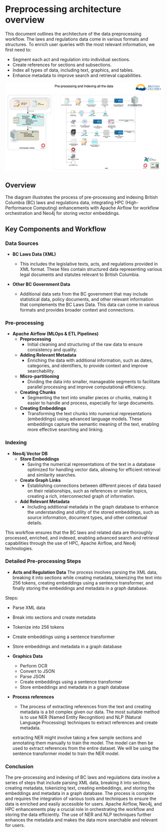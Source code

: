 # Preprocessing architecture overview

This document outlines the architecture of the data preprocessing workflow. The laws and regulations data come in various formats and structures. To enrich user queries with the most relevant information, we first need to:

- Segment each act and regulation into individual sections.
- Create references for sections and subsections.
- Index all types of data, including text, graphics, and tables.
- Enhance metadata to improve search and retrieval capabilities.

![Preprocessing architecture](../../assets/preprocessing.jpg) 

## Overview
The diagram illustrates the process of pre-processing and indexing British Columbia (BC) laws and regulations data, integrating HPC (High-Performance Computing) enhancements with Apache Airflow for workflow orchestration and Neo4j for storing vector embeddings.

## Key Components and Workflow

### Data Sources
- **BC Laws Data (XML)**
  - This includes the legislative texts, acts, and regulations provided in XML format. These files contain structured data representing various legal documents and statutes relevant to British Columbia.

- **Other BC Government Data**
  - Additional data sets from the BC government that may include statistical data, policy documents, and other relevant information that complements the BC Laws Data. This data can come in various formats and provides broader context and connections.

### Pre-processing
- **Apache Airflow (MLOps & ETL Pipelines)**
  - **Preprocessing**
    - Initial cleaning and structuring of the raw data to ensure consistency and quality.
  - **Adding Relevant Metadata**
    - Enriching the data with additional information, such as dates, categories, and identifiers, to provide context and improve searchability.
  - **Micro-partitioning**
    - Dividing the data into smaller, manageable segments to facilitate parallel processing and improve computational efficiency.
  - **Creating Chunks**
    - Segmenting the text into smaller pieces or chunks, making it easier to handle and process, especially for large documents.
  - **Creating Embeddings**
    - Transforming the text chunks into numerical representations (embeddings) using advanced language models. These embeddings capture the semantic meaning of the text, enabling more effective searching and linking.

### Indexing
- **Neo4j Vector DB**
  - **Store Embeddings**
    - Saving the numerical representations of the text in a database optimized for handling vector data, allowing for efficient retrieval and similarity searches.
  - **Create Graph Links**
    - Establishing connections between different pieces of data based on their relationships, such as references or similar topics, creating a rich, interconnected graph of information.
  - **Add Relevant Metadata**
    - Including additional metadata in the graph database to enhance the understanding and utility of the stored embeddings, such as source information, document types, and other contextual details.

This workflow ensures that the BC laws and related data are thoroughly processed, enriched, and indexed, enabling advanced search and retrieval capabilities through the use of HPC, Apache Airflow, and Neo4j technologies.


### Detailed Pre-processing Steps
- **Acts and Regulation Data**
The process involves parsing the XML data, breaking it into sections while creating metadata, tokenizing the text into 256 tokens, creating embeddings using a sentence transformer, and finally storing the embeddings and metadata in a graph database.

 Steps:
  - Parse XML data
  - Break into sections and create metadata
  - Tokenize into 256 tokens
  - Create embeddings using a sentence transformer
  - Store embeddings and metadata in a graph database
- **Graphics Data**
  - Perform OCR
  - Convert to JSON
  - Parse JSON
  - Create embeddings using a sentence transformer
  - Store embeddings and metadata in a graph database
- **Process references**
  - The process of extracting references from the text and creating metadata is a bit complex given our data. The most suitable method is to use NER (Named Entity Recognition) and NLP (Natural Language Processing) techniques to extract references and create metadata.

  extracting NER might involve taking a few sample sections and annotating them manually to train the model. The model can then be used to extract references from the entire dataset. We will be using the sentence transformer model to train the NER model.

### Conclusion
The pre-processing and indexing of BC laws and regulations data involve a series of steps that include parsing XML data, breaking it into sections, creating metadata, tokenizing text, creating embeddings, and storing the embeddings and metadata in a graph database. The process is complex and requires the integration of various tools and techniques to ensure the data is enriched and easily accessible for users. Apache Airflow, Neo4j, and HPC enhancements play a crucial role in orchestrating the workflow and storing the data efficiently. The use of NER and NLP techniques further enhances the metadata and makes the data more searchable and relevant for users.